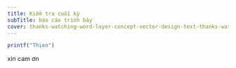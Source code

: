 ```yaml
---
title: Kiểm tra cuối kỳ
subTitle: báo cáo trình bày
cover: thanks-watching-word-layer-concept-vector-design-text-thanks-watching-paper-isolated-white-background-194270430.jpg
---
```

```js
printf("Thien")
```

xin  cam ơn